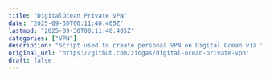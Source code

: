```yaml
---
title: "DigitalOcean Private VPN"
date: "2025-09-30T00:11:40.405Z"
lastmod: "2025-09-30T00:11:40.405Z"
categories: ["VPN"]
description: "Script used to create personal VPN on Digital Ocean via their API - ziogas/digital-ocean-private-vpn"
original_url: "https://github.com/ziogas/digital-ocean-private-vpn"
draft: false
---
```


